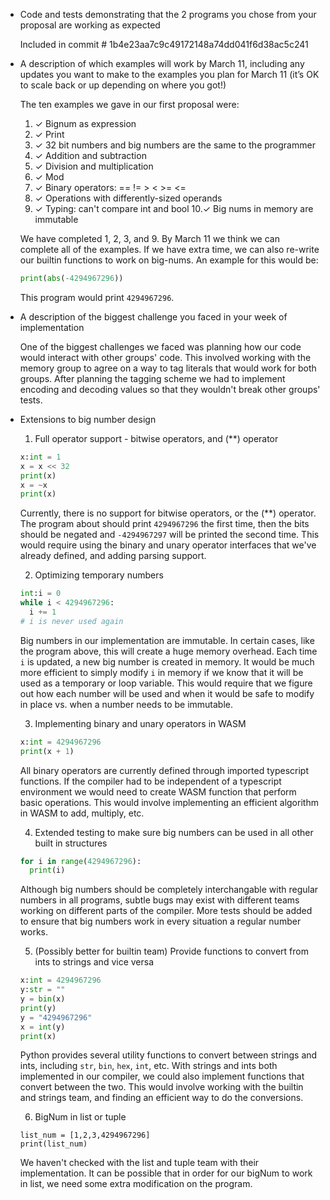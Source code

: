 * Code and tests demonstrating that the 2 programs you chose from your proposal are working as expected

  Included in commit # 1b4e23aa7c9c49172148a74dd041f6d38ac5c241

* A description of which examples will work by March 11, including any updates you want to make to the examples you plan for March 11 (it’s OK to scale back or up depending on where you got!)
    
  The ten examples we gave in our first proposal were:
    
    1. ✓ Bignum as expression
    2. ✓ Print
    3. ✓ 32 bit numbers and big numbers are the same to the programmer
    4. ✓ Addition and subtraction
    5. ✓ Division and multiplication
    6. ✓ Mod 
    7. ✓ Binary operators: == != > < >= <=
    8. ✓ Operations with differently-sized operands
    9. ✓ Typing: can't compare int and bool
    10.✓ Big nums in memory are immutable

  We have completed 1, 2, 3, and 9. By March 11 we think we can complete all of the examples. If we have extra time, we can also re-write our builtin functions to work on big-nums. An example for this would be:
  
    ```python
    print(abs(-4294967296))
    ```
    
  This program would print `4294967296`.

* A description of the biggest challenge you faced in your week of implementation

  One of the biggest challenges we faced was planning how our code would interact with other groups' code. This involved working with the memory group to agree on a way to tag literals that would work for both groups. After planning the tagging scheme we had to implement encoding and decoding values so that they wouldn't break other groups' tests.

  
* Extensions to big number design

  1. Full operator support - bitwise operators, and (**) operator
  
    ```python
    x:int = 1
    x = x << 32
    print(x)
    x = ~x
    print(x)
    ```
    Currently, there is no support for bitwise operators, or the (**) operator. The program about should print `4294967296` the first time, then the bits should be negated and `-4294967297` will be printed the second time. This would require using the binary and unary operator interfaces that we've already defined, and adding parsing support.
    
  2. Optimizing temporary numbers
  
    ```python
    int:i = 0
    while i < 4294967296:
      i += 1
    # i is never used again
    ```
    Big numbers in our implementation are immutable. In certain cases, like the program above, this will create a huge memory overhead. Each time `i` is updated, a new big number is created in memory. It would be much more efficient to simply modify `i` in memory if we know that it will be used as a temporary or loop variable. This would require that we figure out how each number will be used and when it would be safe to modify in place vs. when a number needs to be immutable. 
   
  3. Implementing binary and unary operators in WASM
  
    ```python
    x:int = 4294967296
    print(x + 1)
    ```
    All binary operators are currently defined through imported typescript functions. If the compiler had to be independent of a typescript environment we would need to create WASM function that perform basic operations. This would involve implementing an efficient algorithm in WASM to add, multiply, etc.
   
  4. Extended testing to make sure big numbers can be used in all other built in structures
  
    ```python
    for i in range(4294967296):
      print(i)
    ```
    Although big numbers should be completely interchangable with regular numbers in all programs, subtle bugs may exist with different teams working on different parts of the compiler. More tests should be added to ensure that big numbers work in every situation a regular number works.
    
  5. (Possibly better for builtin team) Provide functions to convert from ints to strings and vice versa
  
    ```python
    x:int = 4294967296
    y:str = ""
    y = bin(x)
    print(y)
    y = "4294967296"
    x = int(y)
    print(x)
    ```
    Python provides several utility functions to convert between strings and ints, including `str`, `bin`, `hex`, `int`, etc. With strings and ints both implemented in our compiler, we could also implement functions that convert between the two. This would involve working with the builtin and strings team, and finding an efficient way to do the conversions.
    
   6. BigNum in list or tuple
   
     ```
     list_num = [1,2,3,4294967296]
     print(list_num)
     ```
     We haven't checked with the list and tuple team with their implementation. It can be possible that in order for our bigNum to work in list, we need some extra  modification on the program.
    
